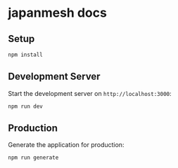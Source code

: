 # japanmesh docs

## Setup

```bash
npm install
```

## Development Server

Start the development server on `http://localhost:3000`:

```bash
npm run dev
```

## Production

Generate the application for production:

```bash
npm run generate
```

